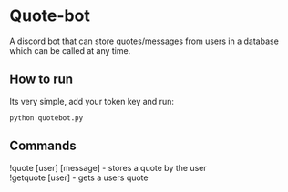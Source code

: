 # Quote-bot
A discord bot that can store quotes/messages from users in a database which can be called at any time.

## How to run
Its very simple, add your token key and run:
```
python quotebot.py
```
## Commands
!quote [user] [message] - stores a quote by the user  
!getquote [user] - gets a users quote
